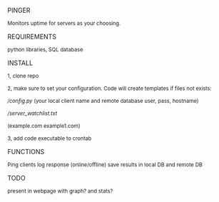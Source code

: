 PINGER

<sub>Monitors uptime for servers as your choosing.</sub>

REQUIREMENTS

<sub>python libraries, SQL database</sub>


INSTALL

<sub>1, clone repo

<sub>2, make sure to set your configuration. Code will create templates if files not exists:

<sub>*/config.py*
 (your local client name and remote database user, pass, hostname)</sub>

<sub>*/server_watchlist.txt*

  <sub>(example.com
		example1.com)</sub>
  
<sub>3, add code executable to crontab</sub>
	
		
FUNCTIONS

<sub>Ping clients
log response (online/offline)
save results in local DB and remote DB</sub>


	
TODO

<sub>present in webpage with graph? and stats?</sub>
